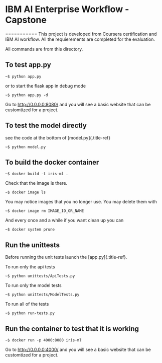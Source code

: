 # IBM AI Enterprise Workflow  - Capstone 


===========
This project is developed from Coursera certification and IBM AI workflow.
All the requierements are completed for the evaluation.

All commands are from this directory.

To test app.py
--------------

``` {.bash}
~$ python app.py
```

or to start the flask app in debug mode

``` {.bash}
~$ python app.py -d
```

Go to <http://0.0.0.0:8080/> and you will see a basic website that can
be customtized for a project.

To test the model directly
--------------------------

see the code at the bottom of [model.py]{.title-ref}

``` {.bash}
~$ python model.py
```

To build the docker container
-----------------------------

``` {.bash}
~$ docker build -t iris-ml .
```

Check that the image is there.

``` {.bash}
~$ docker image ls
```

You may notice images that you no longer use. You may delete them with

``` {.bash}
~$ docker image rm IMAGE_ID_OR_NAME
```

And every once and a while if you want clean up you can

``` {.bash}
~$ docker system prune
```

Run the unittests
-----------------

Before running the unit tests launch the [app.py]{.title-ref}.

To run only the api tests

``` {.bash}
~$ python unittests/ApiTests.py
```

To run only the model tests

``` {.bash}
~$ python unittests/ModelTests.py
```

To run all of the tests

``` {.bash}
~$ python run-tests.py
```

Run the container to test that it is working
--------------------------------------------

``` {.bash}
~$ docker run -p 4000:8080 iris-ml
```

Go to <http://0.0.0.0:4000/> and you will see a basic website that can
be customtized for a project.
